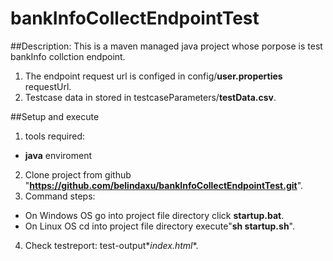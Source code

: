 # bankInfoCollectEndpointTest
##Description: This is a maven managed java project whose porpose is test bankInfo collction endpoint.
1. The endpoint request url is configed in config/**user.properties** requestUrl.
2. Testcase data in stored in testcaseParameters/**testData.csv**.

##Setup and execute
1. tools required:
* **java** enviroment
2. Clone project from github "**https://github.com/belindaxu/bankInfoCollectEndpointTest.git**".
3. Command steps:
* On Windows OS go into project file directory click **startup.bat**.
* On Linux OS cd into project file directory execute"**sh startup.sh**".
4. Check testreport: test-output\**index.html**.
